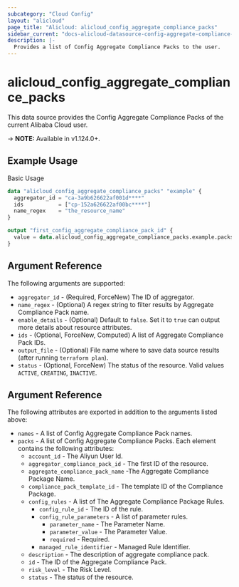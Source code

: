 ```yaml
---
subcategory: "Cloud Config"
layout: "alicloud"
page_title: "Alicloud: alicloud_config_aggregate_compliance_packs"
sidebar_current: "docs-alicloud-datasource-config-aggregate-compliance-packs"
description: |-
  Provides a list of Config Aggregate Compliance Packs to the user.
---
```


# alicloud\_config\_aggregate\_compliance\_packs

This data source provides the Config Aggregate Compliance Packs of the current Alibaba Cloud user.

-> **NOTE:** Available in v1.124.0+.

## Example Usage

Basic Usage

```terraform
data "alicloud_config_aggregate_compliance_packs" "example" {
  aggregator_id = "ca-3a9b626622af001d****"
  ids           = ["cp-152a626622af00bc****"]
  name_regex    = "the_resource_name"
}

output "first_config_aggregate_compliance_pack_id" {
  value = data.alicloud_config_aggregate_compliance_packs.example.packs.0.id
}
```

## Argument Reference

The following arguments are supported:

* `aggregator_id` - (Required, ForceNew) The ID of aggregator.
* `name_regex` - (Optional)  A regex string to filter results by Aggregate Compliance Pack name.
* `enable_details` - (Optional) Default to `false`. Set it to `true` can output more details about resource attributes.
* `ids` - (Optional, ForceNew, Computed)  A list of Aggregate Compliance Pack IDs.
* `output_file` - (Optional) File name where to save data source results (after running `terraform plan`).
* `status` - (Optional, ForceNew) The status of the resource. Valid values `ACTIVE`, `CREATING`, `INACTIVE`. 

## Argument Reference

The following attributes are exported in addition to the arguments listed above:

* `names` - A list of Config Aggregate Compliance Pack names.
* `packs` - A list of Config Aggregate Compliance Packs. Each element contains the following attributes:
	* `account_id` - The Aliyun User Id.
	* `aggregator_compliance_pack_id` - The first ID of the resource.
	* `aggregate_compliance_pack_name` -The Aggregate Compliance Package Name.
	* `compliance_pack_template_id` - The template ID of the Compliance Package.
	* `config_rules` - A list of The Aggregate Compliance Package Rules.
		* `config_rule_id` - The ID of the rule.
		* `config_rule_parameters` - A list of parameter rules.
			* `parameter_name` - The Parameter Name.
			* `parameter_value` - The Parameter Value.
			* `required` - Required.
		* `managed_rule_identifier` - Managed Rule Identifier.
	* `description` - The description of aggregate compliance pack.
	* `id` - The ID of the Aggregate Compliance Pack.
	* `risk_level` - The Risk Level.
	* `status` - The status of the resource.